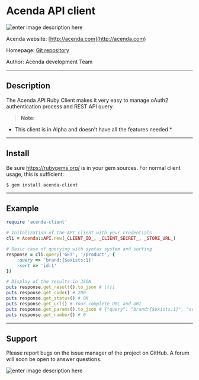 # Acenda API client

![enter image description here](https://acenda.com/images/logo-acenda@2x.png)

Acenda website: [http://acenda.com](http://acenda.com)

Homepage: [Git repository](http://github.com/torreycommerce/acenda-ruby-sdk)

Author: Acenda development Team

----------

## Description

The Acenda API Ruby Client makes it very easy to manage oAuth2 authentication process and REST API query.

> **Note:**
  * This client is in Alpha and doesn't have all the features needed *

--------

## Install
Be sure https://rubygems.org/ is in your gem sources.
For normal client usage, this is sufficient:

    $ gem install acenda-client

--------

## Example

```ruby
require 'acenda-client'

# Initalization of the API client with your credentials
cli = Acenda::API.new(_CLIENT_ID_, _CLIENT_SECRET_, _STORE_URL_)

# Basic case of querying with syntax system and sorting
response = cli.query('GET', '/product', {
	:query => 'brand:{$exists:1}'
	:sort => 'id:1'
})

# Display of the results in JSON
puts response.get_result().to_json # [{}]
puts response.get_code() # 200
puts response.get_status() # OK
puts response.get_url() # Your complete URL and URI
puts response.get_params().to_json # {"query": "brand:{$exists:1}", "sort": "id:1"}
puts response.get_number() # 0
```

--------

## Support
Please report bugs on the issue manager of the project on GitHub.
A forum will soon be open to answer questions.

![enter image description here](https://acenda.com/images/logo-acenda@2x.png)
